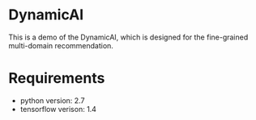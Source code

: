 # DynamicAI
This is a demo of the DynamicAI, which is designed for the fine-grained multi-domain recommendation.

# Requirements
* python version: 2.7
* tensorflow verison: 1.4
